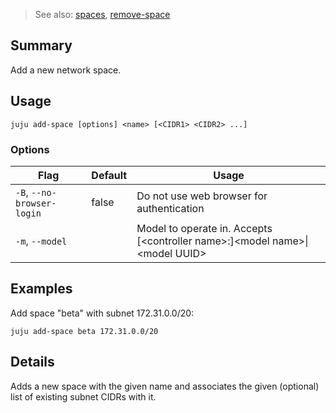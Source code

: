 > See also: [spaces](#spaces), [remove-space](#remove-space)

## Summary
Add a new network space.

## Usage
```juju add-space [options] <name> [<CIDR1> <CIDR2> ...]```

### Options
| Flag | Default | Usage |
| --- | --- | --- |
| `-B`, `--no-browser-login` | false | Do not use web browser for authentication |
| `-m`, `--model` |  | Model to operate in. Accepts [&lt;controller name&gt;:]&lt;model name&gt;&#x7c;&lt;model UUID&gt; |

## Examples


Add space "beta" with subnet 172.31.0.0/20:
    
    juju add-space beta 172.31.0.0/20


## Details
Adds a new space with the given name and associates the given
(optional) list of existing subnet CIDRs with it.


